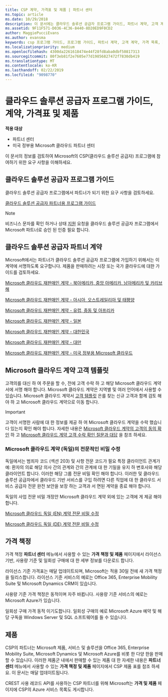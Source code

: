 ```yaml
---
title: CSP 계약, 가격표 및 제품 | 파트너 센터
ms.topic: article
ms.date: 10/29/2018
description: 이 문서에는 클라우드 솔루션 공급자 프로그램 가이드, 파트너 계약, 고객 계약, 가격 목록 및 제품 링크가 포함되어 있습니다.
ms.assetid: 9F11F571-D036-4C36-8440-8D20ED9F0CD2
author: MaggiePucciEvans
ms.author: evansma
keywords: csp 프로그램 가이드, 프로그램 가이드, 파트너 계약, 고객 계약, 가격 목록, 제품
ms.localizationpriority: medium
ms.openlocfilehash: 4300da2261618474e44f28fd8aba0dbf50817313
ms.sourcegitcommit: 80f3eb81f2e7605e77d19856827472f7830db419
ms.translationtype: MT
ms.contentlocale: ko-KR
ms.lasthandoff: 02/22/2019
ms.locfileid: "9098770"
---
```

# <a name="cloud-solution-provider-program-guide-agreements-price-lists-and-offers"></a>클라우드 솔루션 공급자 프로그램 가이드, 계약, 가격표 및 제품

**적용 대상**

-  파트너 센터
-  미국 정부용 Microsoft 클라우드 파트너 센터


이 문서의 정보를 검토하여 Microsoft의 CSP(클라우드 솔루션 공급자) 프로그램에 참여하기 위한 요구 사항을 이해하세요. 

## <a name="cloud-solution-provider-program-guide"></a>클라우드 솔루션 공급자 프로그램 가이드

클라우드 솔루션 공급자 프로그램에서 파트너가 되기 위한 요구 사항을 검토하세요.

[클라우드 솔루션 공급자 파트너용 프로그램 가이드](https://go.microsoft.com/fwlink/p/?LinkId=617100)

>[!Note]
>비즈니스 문자를 확인 하거나 상태 [지원](https://partner.microsoft.com/pcv/servicerequests/create) 요청을 클라우드 솔루션 공급자 프로그램에서 Microsoft 파트너로 승인 된 인증 필요 합니다.

## <a name="cloud-solution-provider-partner-agreement"></a>클라우드 솔루션 공급자 파트너 계약

Microsoft에서는 파트너가 클라우드 솔루션 공급자 프로그램에 가입하기 위해서는 이 계약에 서명하도록 요구합니다. 제품을 판매하려는 시장 또는 국가 클라우드에 대한 가이드를 검토하세요.

[Microsoft 클라우드 재판매인 계약 - 북아메리카, 중앙 아메리카, 남아메리카 및 카리브 해](https://download.microsoft.com/download/2/C/8/2C8CAC17-FCE7-4F51-9556-4D77C7022DF5/MCRA2018_AOC_ENG_Sep2018_CR.pdf)

[Microsoft 클라우드 재판매인 계약 - 아시아, 오스트레일리아 및 태평양](https://download.microsoft.com/download/2/C/8/2C8CAC17-FCE7-4F51-9556-4D77C7022DF5/MCRA2018_APOC_ENG_Mar2019_CR.pdf)

[Microsoft 클라우드 재판매인 계약 - 유럽, 중동 및 아프리카](https://download.microsoft.com/download/2/C/8/2C8CAC17-FCE7-4F51-9556-4D77C7022DF5/MCRA2018_EOC_ENG_Sep2018_CR.pdf)

[Microsoft 클라우드 재판매인 계약 - 일본](https://download.microsoft.com/download/2/C/8/2C8CAC17-FCE7-4F51-9556-4D77C7022DF5/MCRA2018_JPN_ENG_Sep2018_CR.pdf)

[Microsoft 클라우드 재판매인 계약 - 대한민국](https://download.microsoft.com/download/2/C/8/2C8CAC17-FCE7-4F51-9556-4D77C7022DF5/MCRA2018_KOR_ENG_Sep2018_CR.pdf)

[Microsoft 클라우드 재판매인 계약 - 대만](https://download.microsoft.com/download/2/C/8/2C8CAC17-FCE7-4F51-9556-4D77C7022DF5/MCRA2018_TAI_ENG_Sep2018_CR.pdf)

[Microsoft 클라우드 재판매인 계약 - 미국 정부용 Microsoft 클라우드](https://download.microsoft.com/download/2/C/8/2C8CAC17-FCE7-4F51-9556-4D77C7022DF5/MCRA2018_AOC_USGCC_ENG_Feb2019_CR.pdf)

## <a name="microsoft-cloud-agreement-customer-templates"></a>Microsoft 클라우드 계약 고객 템플릿

고객의를 대신 하 여 주문을 할 수, 전에 고객 수락 하 고 해당 Microsoft 클라우드 계약서에 서명 해야 합니다. Microsoft 클라우드 계약은 지역별 및 여러 언어에서 사용할 수 있습니다. Microsoft 클라우드 계약서 [고객 템플릿](agreements.md) 은를 찾는 신규 고객과 함께 검토 해야 하 고 Microsoft 클라우드 계약으로 이동 합니다.

>[!IMPORTANT]
>고객이 서명한 사람에 대 한 정보를 제공 하 여 Microsoft 클라우드 계약을 수락 했습니다 있는지 확인 해야 합니다. 자세한 내용은 [Microsoft 클라우드 계약의 고객의 동의 확인](confirm-consent.md) 하 고 [Microsoft 클라우드 계약 고객 수락 확인 질문과 대답](confirm-consent-faq.md) 을 참조 하세요.

### <a name="professional-secrecy-amendment-to-the-microsoft-cloud-agreement-germany"></a>Microsoft 클라우드 계약 (독일)의 전문적인 비밀 수정

독일에서는 범죄자 코드 (섹션 203) 및 사항 전문 코드가 필요 특정 클라이언트 관계가 예: 환자의 의료 해당 의사 간의 관계와 간의 관계에 대 한 기밀을 유지 하 변호사와 해당 클라이언트 합니다. 이러한 해당 그룹 전문 비밀 확인 해야 합니다. 이러한 및 클라우드 솔루션 공급자에서 클라우드 기반 서비스를 구입 하려면 다른 직업에 대 한 클라우드 서비스 공급자 전문 완전 보안을 보장 하는 고객과 서 면된 계약을 종료 해야 합니다. 

독일의 사업 전문 비밀 개정안 Microsoft 클라우드 계약 외에 있는 고객에 게 제공 해야 합니다.

[Microsoft 클라우드 독일 (EN) 계약 전문 비밀 수정](https://go.microsoft.com/fwlink/?linkid=2030827&clcid=0x409)

[Microsoft 클라우드 독일 (DE) 계약 전문 비밀 수정](https://go.microsoft.com/fwlink/?linkid=2030827&clcid=0x407)


## <a name="pricing"></a>가격 책정


가격 책정 **파트너 센터** 메뉴에서 사용할 수 있는 **가격 책정 및 제품** 페이지에서 라이선스 기반, 사용량 기준 및 일회성 구매에 대 한 세부 정보를 다운로드 합니다. 

라이선스 기준 가격표는 매달 업데이트되며, Microsoft는 적용 30일 전에 새 가격 책정을 릴리스합니다. 라이선스 기준 서비스의 예로는 Office 365, Enterprise Mobility Suite 및 Microsoft Dynamics CRM이 있습니다. 

사용량 기준 가격 책정은 동적이며 자주 바뀝니다. 사용량 기준 서비스의 예로는 Microsoft Azure가 있습니다.

일회성 구매 가격 동적 이기도합니다. 일회성 구매의 예로 Microsoft Azure 예약 및 해당 구독을 Windows Server 및 SQL 소프트웨어를 들 수 있습니다. 


## <a name="offers"></a>제품


CSP의 파트너는 Microsoft 제품, 서비스 및 솔루션을 Office 365, Enterprise Mobility Suite, Microsoft Dynamics 및 Microsoft Azure를 비롯 한 다양 한을 판매할 수 있습니다. 이러한 제품군 내에서 판매할 수 있는 제품 대 한 자세한 내용은 **파트너 센터** 메뉴에서 사용할 수 있는 **가격 책정 및 제품** 페이지에서 CSP 제품 표를 참조 하세요. 이 문서는 매달 업데이트됩니다.

CREST 사용 레코드 API를 사용하는 CSP 파트너를 위해 Microsoft는 **가격 및 제품** 페이지에 CSP의 Azure 서비스 목록도 게시합니다.



